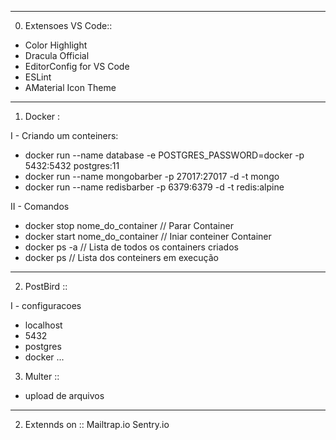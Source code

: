 -----------------------------------
0) Extensoes VS Code::

- Color Highlight
- Dracula Official
- EditorConfig for VS Code
- ESLint
- AMaterial Icon Theme

-----------------------------------
1) Docker :

I - Criando um conteiners:
  - docker run --name database -e POSTGRES_PASSWORD=docker -p 5432:5432 postgres:11
  - docker run --name mongobarber -p 27017:27017 -d -t mongo
  - docker run --name redisbarber -p 6379:6379 -d -t redis:alpine


II - Comandos
  - docker stop nome_do_container // Parar Container
  - docker start nome_do_container // Iniar conteiner Container
  - docker ps -a // Lista de todos os containers criados
  - docker ps // Lista dos conteiners em execução


-----------------------------------
2) PostBird ::

I - configuracoes
- localhost
- 5432
- postgres
- docker
...

3) Multer ::
- upload de arquivos

-----------------------------------
2) Extennds on ::
Mailtrap.io
Sentry.io
